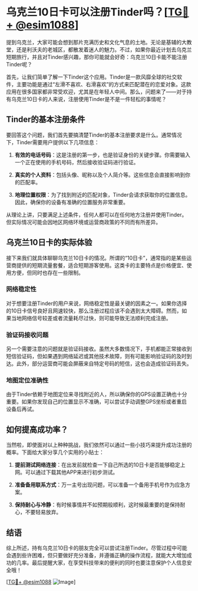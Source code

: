 # 乌克兰10日卡可以注册Tinder吗？[[TG💪+ @esim1088](https://t.me/s/esim1088)]

提到乌克兰，大家可能会想到那片充满历史和文化气息的土地。无论是基辅的大教堂，还是利沃夫的老城区，都散发着迷人的魅力。不过，如果你最近计划去乌克兰短期旅行，并且对Tinder感兴趣，那你可能就会好奇：乌克兰10日卡能不能注册Tinder呢？

首先，让我们简单了解一下Tinder这个应用。Tinder是一款风靡全球的社交软件，主要功能是通过“左滑不喜欢、右滑喜欢”的方式来匹配潜在的恋爱对象。这款应用在很多国家都非常受欢迎，尤其是在年轻人中间。那么，问题来了——对于持有乌克兰10日卡的人来说，注册使用Tinder是不是一件轻松的事情呢？

## Tinder的基本注册条件

要回答这个问题，我们首先要搞清楚Tinder的基本注册要求是什么。通常情况下，Tinder需要用户提供以下几项信息：

1. **有效的电话号码**：这是注册的第一步，也是验证身份的关键步骤。你需要输入一个正在使用的手机号码，然后接收验证码进行验证。
   
2. **真实的个人资料**：包括头像、昵称以及个人简介等。这些信息会直接影响到你的匹配率。

3. **地理位置权限**：为了找到附近的匹配对象，Tinder会请求获取你的位置信息。因此，确保你的设备有准确的位置服务非常重要。

从理论上讲，只要满足上述条件，任何人都可以在任何地方注册并使用Tinder。但实际情况可能会因地区网络环境或运营商政策的不同而有所差异。

## 乌克兰10日卡的实际体验

接下来我们就具体聊聊乌克兰10日卡的情况。所谓的“10日卡”，通常指的是某些运营商提供的短期流量套餐，适合短期游客使用。这类卡的主要特点是价格便宜、使用方便，但同时也存在一些限制。

### 网络稳定性

对于想要注册Tinder的用户来说，网络稳定性是最关键的因素之一。如果你选择的10日卡信号良好且网速较快，那么注册过程应该不会遇到太大障碍。然而，如果当地网络信号较差或者流量耗尽过快，则可能导致无法顺利完成注册。

### 验证码接收问题

另一个需要注意的问题就是验证码接收。虽然大多数情况下，手机都能正常接收到短信验证码，但如果遇到网络延迟或其他技术故障，则有可能影响验证码的及时到达。此外，部分运营商可能会屏蔽来自特定号码的短信，这也会造成验证码丢失。

### 地图定位准确性

由于Tinder依赖于地图定位来寻找附近的人，所以确保你的GPS设置正确也十分重要。如果你发现自己的位置显示不准确，可以尝试手动调整GPS坐标或者重启设备后再试。

## 如何提高成功率？

当然啦，即使面对以上种种挑战，我们依然可以通过一些小技巧来提升成功注册的概率。下面给大家分享几个实用的小贴士：

1. **提前测试网络连接**：在出发前就检查一下自己所选的10日卡是否能够稳定上网。可以通过下载其他APP来进行初步测试。

2. **准备备用联系方式**：万一主号出现问题，可以准备一个备用手机号作为应急方案。

3. **保持耐心与冷静**：有时候事情并不如预期般顺利，这时候最重要的是保持耐心，不要轻易放弃。

## 结语

综上所述，持有乌克兰10日卡的朋友完全可以尝试注册Tinder。尽管过程中可能会遇到些许困难，但只要做好充分准备，并遵循正确的操作流程，就能大大增加成功的几率。最后提醒大家，在享受科技带来的便利的同时也要注意保护个人信息安全哦！

[[TG💪+ @esim1088](https://t.me/s/esim1088) ![Image](https://i.postimg.cc/4NQfJmqS/Snipaste-2025-05-13-00-14-12.png)]